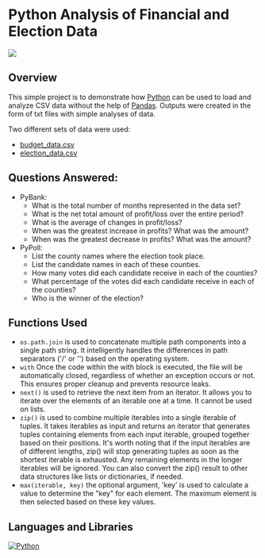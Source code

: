 # Python Analysis of Financial and Election Data

<img src="https://www.fortworthtexas.gov/files/assets/public/news/images/city-news-elections-graphic.jpg?dimension=pageimage&w=480">

## Overview

This simple project is to demonstrate how [Python](https://www.python.org/) can be used to load and analyze CSV data without the help of [Pandas](https://pandas.pydata.org/). Outputs were created in the form of txt files with simple analyses of data.

Two different sets of data were used:

- [budget_data.csv](https://github.com/ericyang91/Python_Analysis_of_Financial_and_Election_Data/blob/main/PyBank/Resources/budget_data.csv) 
- [election_data.csv](https://github.com/ericyang91/Python_Analysis_of_Financial_and_Election_Data/blob/main/PyPoll/Resources/election_data.csv)

## Questions Answered:

- PyBank:
  - What is the total number of months represented in the data set?
  - What is the net total amount of profit/loss over the entire period?
  - What is the average of changes in profit/loss?
  - When was the greatest increase in profits? What was the amount?
  - When was the greatest decrease in profits? What was the amount?
 - PyPoll:
   - List the county names where the election took place.
   - List the candidate names in each of these counties.
   - How many votes did each candidate receive in each of the counties?
   - What percentage of the votes did each candidate receive in each of the counties?
   - Who is the winner of the election?

## Functions Used

- `os.path.join` is used to concatenate multiple path components into a single path string. It intelligently handles the differences in path separators ('/' or '') based on the operating system.
- `with` Once the code within the with block is executed, the file will be automatically closed, regardless of whether an exception occurs or not. This ensures proper cleanup and prevents resource leaks.
- `next()` is used to retrieve the next item from an iterator. It allows you to iterate over the elements of an iterable one at a time. It cannot be used on lists.
- `zip()` is used to combine multiple iterables into a single iterable of tuples. It takes iterables as input and returns an iterator that generates tuples containing elements from each input iterable, grouped together based on their positions. It's worth noting that if the input iterables are of different lengths, zip() will stop generating tuples as soon as the shortest iterable is exhausted. Any remaining elements in the longer iterables will be ignored. You can also convert the zip() result to other data structures like lists or dictionaries, if needed.
- `max(iterable, key)` the optional argument, 'key' is used to calculate a value to determine the "key" for each element. The maximum element is then selected based on these key values.


## Languages and Libraries

[![Python](https://img.shields.io/badge/Python-3.x-blue.svg)](https://www.python.org/)
